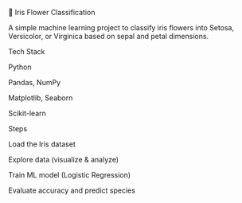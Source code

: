 🌸 Iris Flower Classification

A simple machine learning project to classify iris flowers into Setosa, Versicolor, or Virginica based on sepal and petal dimensions.

Tech Stack

Python

Pandas, NumPy

Matplotlib, Seaborn

Scikit-learn

Steps

Load the Iris dataset

Explore data (visualize & analyze)

Train ML model (Logistic Regression)

Evaluate accuracy and predict species
